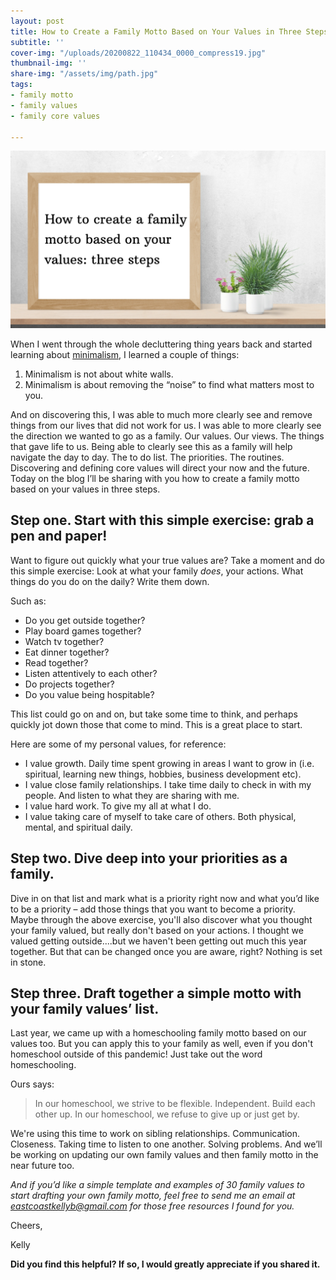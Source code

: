 ```yaml
---
layout: post
title: How to Create a Family Motto Based on Your Values in Three Steps
subtitle: ''
cover-img: "/uploads/20200822_110434_0000_compress19.jpg"
thumbnail-img: ''
share-img: "/assets/img/path.jpg"
tags:
- family motto
- family values
- family core values

---
```

![A frame with the blog title in it and plants to the right.](/uploads/20200507_100302_0000.png "familymotto")

When I went through the whole decluttering thing years back and started learning about [minimalism](https://amzn.to/2WdA0oD), I learned a couple of things:

1. Minimalism is not about white walls.
2. Minimalism is about removing the “noise” to find what matters most to you.

And on discovering this, I was able to much more clearly see and remove things from our lives that did not work for us. I was able to more clearly see the direction we wanted to go as a family. Our values. Our views. The things that gave life to us. Being able to clearly see this as a family will help navigate the day to day. The to do list. The priorities. The routines. Discovering and defining core values will direct your now and the future. Today on the blog I’ll be sharing with you how to create a family motto based on your values in three steps.

## Step one. Start with this simple exercise: grab a pen and paper!

Want to figure out quickly what your true values are? Take a moment and do this simple exercise: Look at what your family _does_, your actions. What things do you do on the daily? Write them down.

Such as:

* Do you get outside together?
* Play board games together?
* Watch tv together?
* Eat dinner together?
* Read together?
* Listen attentively to each other?
* Do projects together?
* Do you value being hospitable?

This list could go on and on, but take some time to think, and perhaps quickly jot down those that come to mind. This is a great place to start.

Here are some of my personal values, for reference:

* I value growth. Daily time spent growing in areas I want to grow in (i.e. spiritual, learning new things, hobbies, business development etc).
* I value close family relationships. I take time daily to check in with my people. And listen to what they are sharing with me.
* I value hard work. To give my all at what I do.
* I value taking care of myself to take care of others. Both physical, mental, and spiritual daily.

## Step two. Dive deep into your priorities as a family.

Dive in on that list and mark what is a priority right now and what you’d like to be a priority – add those things that you want to become a priority. Maybe through the above exercise, you'll also discover what you thought your family valued, but really don't based on your actions. I thought we valued getting outside....but we haven't been getting out much this year together. But that can be changed once you are aware, right? Nothing is set in stone.

## Step three. Draft together a simple motto with your family values’ list.

Last year, we came up with a homeschooling family motto based on our values too. But you can apply this to your family as well, even if you don't homeschool outside of this pandemic! Just take out the word homeschooling.

Ours says:

> In our homeschool, we strive to be flexible. Independent. Build each other up. In our homeschool, we refuse to give up or just get by.

We're using this time to work on sibling relationships. Communication. Closeness. Taking time to listen to one another. Solving problems. And we’ll be working on updating our own family values and then family motto in the near future too.

_And if you’d like a simple template and examples of 30 family values to start drafting your own family motto, feel free to send me an email at_ [_eastcoastkellyb@gmail.com_](mailto:eastcoastkellyb@gmail.com) _for those free resources I found for you._

Cheers,

Kelly

**Did you find this helpful? If so, I would greatly appreciate if you shared it.**